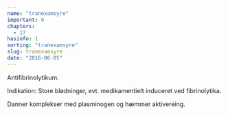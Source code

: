```yaml
---
name: "tranexamsyre"
important: 0
chapters:  
  - 27
hasinfo: 1
sorting: "tranexamsyre"
slug: tranexamsyre
date: "2016-06-05"
---
```


Antifibrinolytikum.

Indikation: Store blødninger, evt. medikamentielt induceret ved fibrinolytika.

Danner komplekser med plasminogen og hæmmer aktivereing.

